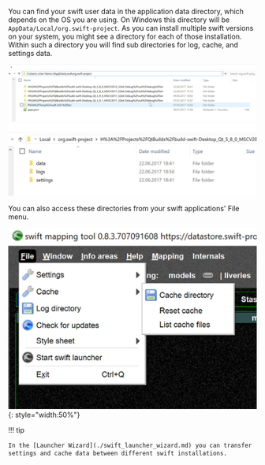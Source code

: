 <!--
    SPDX-FileCopyrightText: Copyright (C) swift Project Community / Contributors
    SPDX-License-Identifier: GFDL-1.3-only
-->

You can find your swift user data in the application data directory, which depends on the OS you are using.
On Windows this directory will be `AppData/Local/org.swift-project`.
As you can install multiple swift versions on your system, you might see a directory for each of those installation.
Within such a directory you will find sub directories for log, cache, and settings data.

![](./../../img/swift_application_data.jpg)
![](./../../img/swift_application_data_subdirs.jpg)

You can also access these directories from your swift applications' File menu.

![](./../../img/swift_file_data_dirs.jpg){: style="width:50%"}

!!! tip

    In the [Launcher Wizard](./swift_launcher_wizard.md) you can transfer settings and cache data between different swift installations.
